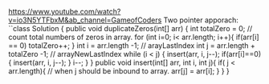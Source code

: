 https://www.youtube.com/watch?v=io3N5YTFbxM&ab_channel=GameofCoders
Two pointer apporach:
``class Solution {
public void duplicateZeros(int[] arr) {
int totalZero = 0;
// count total numbers of zeros in array.
for (int i=0; i< arr.length; i++){
if(arr[i] == 0)
totalZero++;
}
int i = arr.length -1;  // arayLastIndex
int j = arr.length + totalZero -1;  // arrayNewLastIndex
while (i < j) {
insert(arr, i, j--);
if(arr[i]==0){
insert(arr, i, j--);
}
i--;
}
}
public void insert(int[] arr, int i, int j){
if( j < arr.length){ // when j should be inbound to array.
arr[j] = arr[i];
}
}
}